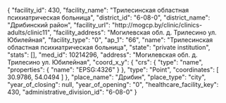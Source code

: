 {
    "facility_id": 430,
    "facility_name": "Трилесинская областная психиатрическая больница",
    "district_id": "6-08-0",
    "district_name": "Дрибинский район",
    "facility_url": "http:\/\/mogcp.by\/clinic\/clinics-adults\/clinic11",
    "facility_address": "Могилевская обл. д. Трилесино ул. Юбилейная",
    "facility_type": "0",
    "ap_1": "66",
    "name": "Трилесинская областная психиатрическая больница",
    "state": "private institution",
    "stats": [],
    "med_id": 10214296,
    "address": "Могилевская обл. д. Трилесино ул. Юбилейная",
    "coord_x_y": {
        "crs": {
            "type": "name",
            "properties": {
                "name": "EPSG:4326"
            }
        },
        "type": "Point",
        "coordinates": [
            30.9786,
            54.0494
        ]
    },
    "place_name": "Дрибин",
    "place_type": "city",
    "year_of_closing": null,
    "year_of_opening": "0",
    "healthcare_facility_key": 430,
    "administrative_division_id": "6-08-0"
}